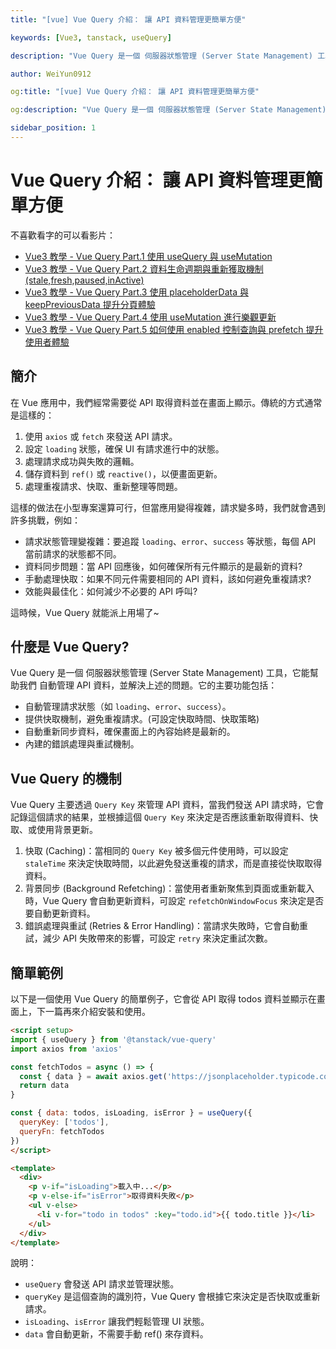 ```yaml
---
title: "[vue] Vue Query 介紹： 讓 API 資料管理更簡單方便"

keywords: [Vue3, tanstack, useQuery]

description: "Vue Query 是一個 伺服器狀態管理 (Server State Management) 工具"

author: WeiYun0912

og:title: "[vue] Vue Query 介紹： 讓 API 資料管理更簡單方便"

og:description: "Vue Query 是一個 伺服器狀態管理 (Server State Management) 工具"

sidebar_position: 1
---
```


# Vue Query 介紹： 讓 API 資料管理更簡單方便

不喜歡看字的可以看影片：

-   [Vue3 教學 - Vue Query Part.1 使用 useQuery 與 useMutation](https://www.youtube.com/watch?v=7MDI54nlEbc)
-   [Vue3 教學 - Vue Query Part.2 資料生命週期與重新獲取機制 (stale,fresh,paused,inActive)](https://www.youtube.com/watch?v=pxHSArLEvgs)
-   [Vue3 教學 - Vue Query Part.3 使用 placeholderData 與 keepPreviousData 提升分頁體驗](https://www.youtube.com/watch?v=skJWxXDljS0)
-   [Vue3 教學 - Vue Query Part.4 使用 useMutation 進行樂觀更新](https://www.youtube.com/watch?v=I-qGvLln-pg)
-   [Vue3 教學 - Vue Query Part.5 如何使用 enabled 控制查詢與 prefetch 提升使用者體驗](https://www.youtube.com/watch?v=8TpZAL-E6gs)

## 簡介

在 Vue 應用中，我們經常需要從 API 取得資料並在畫面上顯示。傳統的方式通常是這樣的：

1. 使用 `axios` 或 `fetch` 來發送 API 請求。
2. 設定 `loading` 狀態，確保 UI 有請求進行中的狀態。
3. 處理請求成功與失敗的邏輯。
4. 儲存資料到 `ref()` 或 `reactive()`，以便畫面更新。
5. 處理重複請求、快取、重新整理等問題。

這樣的做法在小型專案還算可行，但當應用變得複雜，請求變多時，我們就會遇到許多挑戰，例如：

-   請求狀態管理變複雜：要追蹤 `loading`、`error`、`success` 等狀態，每個 API 當前請求的狀態都不同。
-   資料同步問題：當 API 回應後，如何確保所有元件顯示的是最新的資料?
-   手動處理快取：如果不同元件需要相同的 API 資料，該如何避免重複請求?
-   效能與最佳化：如何減少不必要的 API 呼叫?

這時候，Vue Query 就能派上用場了~

## 什麼是 Vue Query?

Vue Query 是一個 伺服器狀態管理 (Server State Management) 工具，它能幫助我們 自動管理 API 資料，並解決上述的問題。它的主要功能包括：

-   自動管理請求狀態（如 `loading`、`error`、`success`）。
-   提供快取機制，避免重複請求。(可設定快取時間、快取策略)
-   自動重新同步資料，確保畫面上的內容始終是最新的。
-   內建的錯誤處理與重試機制。

## Vue Query 的機制

Vue Query 主要透過 `Query Key` 來管理 API 資料，當我們發送 API 請求時，它會記錄這個請求的結果，並根據這個 `Query Key` 來決定是否應該重新取得資料、快取、或使用背景更新。

1. 快取 (Caching)：當相同的 `Query Key` 被多個元件使用時，可以設定 `staleTime` 來決定快取時間，以此避免發送重複的請求，而是直接從快取取得資料。
2. 背景同步 (Background Refetching)：當使用者重新聚焦到頁面或重新載入時，Vue Query 會自動更新資料，可設定 `refetchOnWindowFocus` 來決定是否要自動更新資料。
3. 錯誤處理與重試 (Retries & Error Handling)：當請求失敗時，它會自動重試，減少 API 失敗帶來的影響，可設定 `retry` 來決定重試次數。

## 簡單範例

以下是一個使用 Vue Query 的簡單例子，它會從 API 取得 todos 資料並顯示在畫面上，下一篇再來介紹安裝和使用。

<!-- prettier-ignore -->
```html title='App.vue' showLineNumbers
<script setup>
import { useQuery } from '@tanstack/vue-query'
import axios from 'axios'

const fetchTodos = async () => {
  const { data } = await axios.get('https://jsonplaceholder.typicode.com/todos')
  return data
}

const { data: todos, isLoading, isError } = useQuery({
  queryKey: ['todos'],
  queryFn: fetchTodos
})
</script>

<template>
  <div>
    <p v-if="isLoading">載入中...</p>
    <p v-else-if="isError">取得資料失敗</p>
    <ul v-else>
      <li v-for="todo in todos" :key="todo.id">{{ todo.title }}</li>
    </ul>
  </div>
</template>
```

說明：

-   `useQuery` 會發送 API 請求並管理狀態。
-   `queryKey` 是這個查詢的識別符，Vue Query 會根據它來決定是否快取或重新請求。
-   `isLoading`、`isError` 讓我們輕鬆管理 UI 狀態。
-   `data` 會自動更新，不需要手動 ref() 來存資料。
